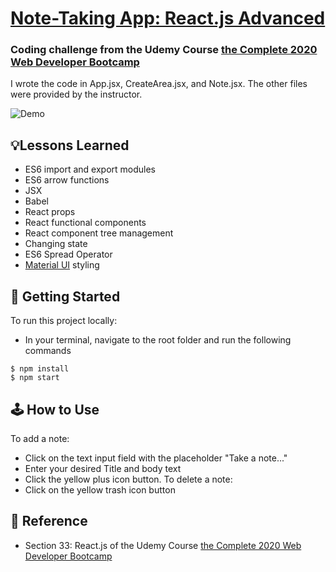 # [Note-Taking App: React.js Advanced](https://jacobgrisham.github.io/React.js-Advanced/)
### Coding challenge from the Udemy Course [the Complete 2020 Web Developer Bootcamp](https://www.udemy.com/course/the-complete-web-development-bootcamp/)
I wrote the code in App.jsx, CreateArea.jsx, and Note.jsx. The other files were provided by the instructor.

![Demo](public/demo.gif)

## 💡Lessons Learned
- ES6 import and export modules
- ES6 arrow functions
- JSX
- Babel
- React props
- React functional components
- React component tree management
- Changing state
- ES6 Spread Operator
- [Material UI](https://material-ui.com/) styling

## 🚀 Getting Started
To run this project locally:
- In your terminal, navigate to the root folder and run the following commands
```
$ npm install
$ npm start
```

## 🕹 How to Use
To add a note:
- Click on the text input field with the placeholder "Take a note..."
- Enter your desired Title and body text
- Click the yellow plus icon button.
To delete a note:
- Click on the yellow trash icon button

## 📣 Reference
- Section 33: React.js of the Udemy Course [the Complete 2020 Web Developer Bootcamp](https://www.udemy.com/course/the-complete-web-development-bootcamp/)